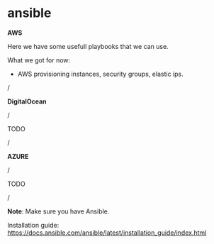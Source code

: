 # ansible

**AWS**

Here we have some usefull playbooks that we can use.

What we got for now:

- AWS provisioning instances, security groups, elastic ips.

/

**DigitalOcean**

/

TODO

/

**AZURE**

/

TODO

/

**Note**: Make sure you have Ansible.

Installation guide:
https://docs.ansible.com/ansible/latest/installation_guide/index.html
